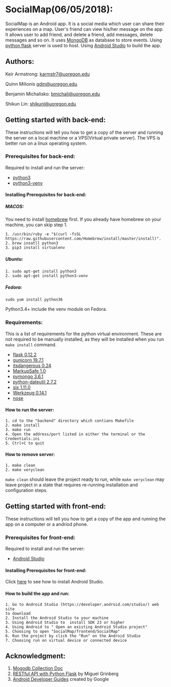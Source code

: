 
# SocialMap(06/05/2018):

SocialMap is an Android app. It is a social media which user can share their experiences on a map. User's friend can view his/her message on the app. It allows user to add friend, and delete a friend, add messages, delete messages and so on.
It uses [MongoDB](https://docs.mongodb.com/) as database to store events. Using [python flask](http://flask.pocoo.org/) server is used to host. Using [Android Studio](https://developer.android.com/studio/) to build the app.



## Authors:

Keir Armstrong: <karmstr7@uoregon.edu>

Quinn Milionis <qdm@uoregon.edu>  

Benjamin Michalisko: <bmichali@uoregon.edu>
 	
Shikun Lin: <shikunl@uoregon.edu> 
 	


## Getting started with back-end:

These instructions will tell you how to get a copy of the server and running the server on a local machine or a VPS(Virtual private server). The VPS is better run on a linux operating system.

### Prerequisites for back-end:  

Required to install and run the server:

 * [python3](https://www.python.org/)
 * [python3-venv](https://docs.python.org/3/tutorial/venv.html)

#### Installing Prerequisites for back-end:  

##### MACOS:  

You need to install [homebrew](https://brew.sh/) first. If you already have homebrew 
on your machine, you can skip step 1.  

```
1. /usr/bin/ruby -e "$(curl -fsSL https://raw.githubusercontent.com/Homebrew/install/master/install)".  
2. brew insatll python3
3. pip3 install virtualenv 
```
		
##### Ubuntu:
```  
1. sudo apt-get install python3
2. sudo apt-get install python3-venv  
```
##### Fedora: 
``` 
sudo yum install python36  
```

 Python3.4+ include the venv module on Fedora.  


### Requirements:

This is a list of requirements for the python virtual environment. These are not required to be
manually installed, as they will be installed when you run `make install` command.

* [flask 0.12.2](http://flask.pocoo.org/)
* [gunicorn 19.7.1](http://gunicorn.org/)
* [itsdangerous 0.24](https://pythonhosted.org/itsdangerous/)
* [MarkupSafe 1.0](https://pypi.org/project/MarkupSafe/)
* [pymongo 3.6.1](https://api.mongodb.com/python/current/)
* [python-dateutil 2.7.2](https://dateutil.readthedocs.io/en/stable/)
* [six 1.11.0](https://pypi.org/project/six/)
* [Werkzeug 0.14.1](http://werkzeug.pocoo.org/)  
* [nose](http://nose.readthedocs.io/en/latest/)  

#### How to run the server:

	1. cd to the "backend" directory which contians Makefile
	2. make install
	3. make run
	4. Open the address/port listed in either the terminal or the Credentials.ini
	5. Ctrl+C to quit  

#### How to remove server:
	1. make clean
	2. make veryclean  
`make clean` should leave the project ready to run, while `make veryclean` may leave project 
in a state that requires re-running installation and configuration steps. 

## Getting started with front-end:

These instructions will tell you how to get a copy of the app and running the app on a computer or a andriod phone. 

### Prerequisites for front-end:

Required to install and run the server:

* [Android Studio](https://developer.android.com/studio/)
#### Installing Prerequisites for front-end:

Click [here](https://developer.android.com/studio/install) to see how to install Android Studio.


#### How to build the app and run:  

```
1. Go to Android Studio (https://developer.android.com/studio/) web site
to download
2. Install the Android Studio to your machine
3. Using Android Studio to  install SDK 23 or higher
4. Using Android to " Open an existing Android Studio project"
5. Choosing to open "SocialMap/frontend/SocialMap"
6. Run the project by click the "Run" on the Android Studio
7. Choosing run on virtual device or connected device
```

## Acknowledgment:

1. [Mogodb Collection Doc](https://docs.mongodb.com/manual/reference/method/js-collection/)
2. [RESTful API with Python Flask](https://blog.miguelgrinberg.com/post/designing-a-restful-api-with-python-and-flask) by Miguel Grinberg
3. [Android Developer Guides](https://developer.android.com/docs/) created by Google
